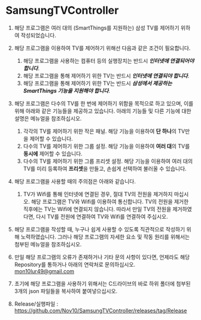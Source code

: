 # SamsungTVController

1. 해당 프로그램은 여러 대의 (SmartThings를 지원하는) 삼성 TV를 제어하기 위하여 작성되었습니다.

2. 해당 프로그램을 이용하여 TV를 제어하기 위해선 다음과 같은 조건이 필요합니다.
    1. 해당 프로그램을 사용하는 컴퓨터 등의 실행장치는 반드시 ***인터넷에 연결되어야 합니다***.
    2. 해당 프로그램을 통해 제어하기 위한 TV는 반드시 ***인터넷에 연결되야 합니다***.
    3. 해당 프로그램을 통해 제어하기 위한 TV는 반드시 ***삼성에서 제공하는 SmartThings 기능을 지원해야 합니다***.   

3. 해당 프로그램은 다수의 TV를 한 번에 제어하기 위함을 목적으로 하고 있으며, 이를 위해 아래와 같은 기능들을 제공하고 있습니다. 아래의 기능들 및 다른 기능에 대한 설명은 메뉴얼을 참조하십시오.
    1. 각각의 TV를 제어하기 위한 작은 패널. 해당 기능을 이용하여 **단 하나**의 TV만을 제어할 수 있습니다.
    2. 다수의 TV를 제어하기 위한 그룹 설정. 해당 기능을 이용하여 **여러 대**의 TV를 **동시에** 제어할 수 있습니다.
    3. 다수의 TV를 제어하기 위한 그룹 프리셋 설정. 해당 기능을 이용하여 여러 대의 TV를 미리 등록하여 **프리셋**을 만들고, 손쉽게 선택하여 불러올 수 있습니다.

4. 해당 프로그램을 사용할 때의 주의점은 아래와 같습니다.
    1. TV가 Wifi를 통해 인터넷에 연결된 경우, 절대 TV의 전원을 제거하지 마십시오. 해당 프로그램은 TV와 Wifi를 이용하여 통신합니다. TV의 전원을 제거한 직후에는 TV는 Wifi에 연결되지 않습니다. 따라서 만일 TV의 전원을 제거하였다면, 다시 TV를 전원에 연결하여 TV와 Wifi를 연결하여 주십시오.

5. 해당 프로그램을 작성할 때, 누구나 쉽게 사용할 수 있도록 직관적으로 작성하기 위해 노력하였습니다. 그러나 해당 프로그램의 자세한 요소 및 작동 원리를 위해서는 첨부된 메뉴얼을 참조하십시오.

6. 만일 해당 프로그램의 오류가 존재하거나 기타 문의 사항이 있다면, 언제라도 해당 Repository를 통하거나 아래의 연락처로 문의하십시오.
mon10lur49@gmail.com

7. 초기에 해당 프로그램을 사용하기 위해서는 C드라이브의 바로 하위 폴더에 첨부된 3개의 json 파일들을 복사하여 붙여넣으십시오.

8. Release/실행파일 : https://github.com/Nov10/SamsungTVController/releases/tag/Release
